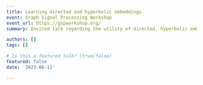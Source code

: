 ```yaml
---
title: Learning directed and hyperbolic embeddings
event: Graph Signal Processing Workshop
event_url: https://gspworkshop.org/
summary: Invited talk regarding the utility of directed, hyperbolic embeddings for characterizing gene-gene relationships.

authors: []
tags: []

# Is this a featured talk? (true/false)
featured: false
date: '2023-06-12'

---
```

